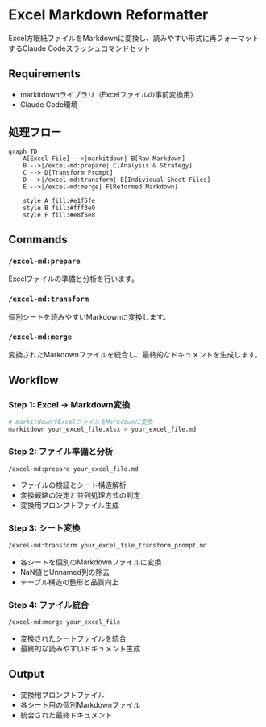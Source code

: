# Excel Markdown Reformatter

Excel方眼紙ファイルをMarkdownに変換し、読みやすい形式に再フォーマットするClaude Codeスラッシュコマンドセット

## Requirements

- markitdownライブラリ（Excelファイルの事前変換用）
- Claude Code環境

## 処理フロー

```mermaid
graph TD
    A[Excel File] -->|markitdown| B[Raw Markdown]
    B -->|/excel-md:prepare| C[Analysis & Strategy]
    C --> D[Transform Prompt]
    D -->|/excel-md:transform| E[Individual Sheet Files]
    E -->|/excel-md:merge| F[Reformed Markdown]

    style A fill:#e1f5fe
    style B fill:#fff3e0
    style F fill:#e8f5e8
```

## Commands

### `/excel-md:prepare`
Excelファイルの準備と分析を行います。

### `/excel-md:transform`
個別シートを読みやすいMarkdownに変換します。

### `/excel-md:merge`
変換されたMarkdownファイルを統合し、最終的なドキュメントを生成します。


## Workflow

### Step 1: Excel → Markdown変換
```bash
# markitdownでExcelファイルをMarkdownに変換
markitdown your_excel_file.xlsx > your_excel_file.md
```

### Step 2: ファイル準備と分析
```bash
/excel-md:prepare your_excel_file.md
```
- ファイルの検証とシート構造解析
- 変換戦略の決定と並列処理方式の判定
- 変換用プロンプトファイル生成

### Step 3: シート変換
```bash
/excel-md:transform your_excel_file_transform_prompt.md
```
- 各シートを個別のMarkdownファイルに変換
- NaN値とUnnamed列の除去
- テーブル構造の整形と品質向上

### Step 4: ファイル統合
```bash
/excel-md:merge your_excel_file
```
- 変換されたシートファイルを統合
- 最終的な読みやすいドキュメント生成

## Output

- 変換用プロンプトファイル
- 各シート用の個別Markdownファイル
- 統合された最終ドキュメント
